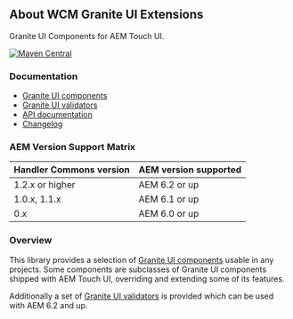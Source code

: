 ## About WCM Granite UI Extensions

Granite UI Components for AEM Touch UI.

[![Maven Central](https://maven-badges.herokuapp.com/maven-central/io.wcm/io.wcm.wcm.ui.granite/badge.svg)](https://maven-badges.herokuapp.com/maven-central/io.wcm/io.wcm.wcm.ui.granite)


### Documentation

* [Granite UI components][components]
* [Granite UI validators][validation]
* [API documentation][apidocs]
* [Changelog][changelog]


### AEM Version Support Matrix

|Handler Commons version |AEM version supported
|------------------------|----------------------
|1.2.x or higher         |AEM 6.2 or up
|1.0.x, 1.1.x            |AEM 6.1 or up
|0.x                     |AEM 6.0 or up


### Overview

This library provides a selection of [Granite UI components][components] usable in any projects. Some components are subclasses of Granite UI components shipped with AEM Touch UI, overriding and extending some of its features.

Additionally a set of [Granite UI validators][validation] is provided which can be used with AEM 6.2 and up.


[components]: components.html
[validation]: validation.html
[apidocs]: apidocs/
[changelog]: changes-report.html
